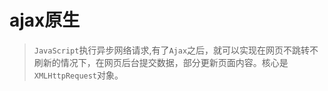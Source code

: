 # ajax原生
> `JavaScript`执行异步网络请求,有了`Ajax`之后，就可以实现在网页不跳转不刷新的情况下，在网页后台提交数据，部分更新页面内容。核心是`XMLHttpRequest`对象。